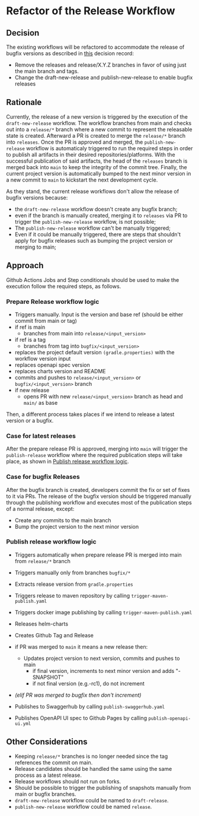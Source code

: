 # Refactor of the Release Workflow

## Decision

The existing workflows will be refactored to accommodate the release of bugfix versions as described in [this](../2024-07-18-Improvements-versioning-scheme/README.md) decision record:
- Remove the releases and release/X.Y.Z branches in favor of using just the main branch and tags.
- Change the draft-new-release and publish-new-release to enable bugfix releases

## Rationale

Currently, the release of a new version is triggered by the execution of the `draft-new-release` workflow.
The workflow branches from main and checks out into a `release/*` branch where a new commit to represent the releasable state is created. Afterward a PR is created to merge the `release/*` branch into `releases`.
Once the PR is approved and merged, the `publish-new-release` workflow is automaticaly triggered to run the required steps in order to publish all artifacts
in their desired repositories/platforms. With the successful publication of said artifacts, the head of the `releases` branch is merged back into `main` 
to keep the integrity of the commit tree. Finally, the current project version is automatically bumped to the next minor version in a new commit to `main` 
to kickstart the next development cycle.

As they stand, the current release workflows don't allow the release of bugfix versions because:
- the `draft-new-release` workflow doesn't create any bugfix branch;
- even if the branch is manually created, merging it to `releases` via PR to trigger the `publish-new-release` workflow, is not possible;
- The `publish-new-release` workflow can't be manually triggered;
- Even if it could be manually triggered, there are steps that shouldn't apply for bugfix releases such as bumping the project version or merging to main;


## Approach

Github Actions Jobs and Step conditionals should be used to make the execution follow the required steps, as follows.

### Prepare Release workflow logic
- Triggers manually. Input is the version and base ref (should be either commit from main or tag)
- if ref is main
  - branches from main into `release/<input_version>`
- if ref is a tag
  - branches from tag into `bugfix/<input_version>`
- replaces the project default version `(gradle.properties)` with the workflow version input
- replaces openapi spec version
- replaces charts version and README
- commits and pushes to `release/<input_version>` or `bugfix/<input_version>` branch
- if new release
   - opens PR with new `release/<input_version>` branch as head and `main/` as base

Then, a different process takes places if we intend to release a latest version or a bugfix. 

### Case for latest releases
After the prepare release PR is approved, merging into `main` will trigger the `publish-release` workflow where the required publication steps will take place, as shown in [Publish release workflow logic](#publish-release-workflow-logic).

### Case for bugfix Releases
After the bugfix branch is created, developers commit the fix or set of fixes to it via PRs.
The release of the bugfix version should be triggered manually through the publishing workflow and executes most of the publication steps of a normal release, except:
- Create any commits to the main branch
- Bump the project version to the next minor version

### Publish release workflow logic
- Triggers automatically when prepare release PR is merged into main from `release/*` branch
- Triggers manually only from branches `bugfix/*`

- Extracts release version from `gradle.properties`
- Triggers release to maven repository by calling `trigger-maven-publish.yaml`
- Triggers docker image publishing by calling `trigger-maven-publish.yaml`
- Releases helm-charts
- Creates Github Tag and Release
- if PR was merged to `main` it means a new release then:
   - Updates project version to next version, commits and pushes to main
      - if final version, increments to next minor version and adds "-SNAPSHOT"
      - if not final version (e.g.-rc1), do not increment
- _(elif PR was merged to bugfix then don't increment)_
- Publishes to Swaggerhub by calling `publish-swaggerhub.yaml`
- Publishes OpenAPI UI spec to Github Pages by calling `publish-openapi-ui.yml`

## Other Considerations

- Keeping `release/*` branches is no longer needed since the tag references the commit on main.
- Release candidates should be handled the same using the same process as a latest release.
- Release workflows should not run on forks.
- Should be possible to trigger the publishing of snapshots manually from main or bugfix branches.
- `draft-new-release` workflow could be named to `draft-release`.
- `publish-new-release` workflow could be named `release`.

